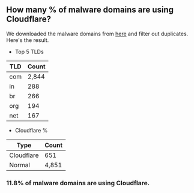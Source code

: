 ## How many % of malware domains are using Cloudflare?


We downloaded the malware domains from [here](https://urlhaus.abuse.ch) and filter out duplicates.
Here's the result.


[//]: # (start replacement)


- Top 5 TLDs

| TLD | Count |
| --- | --- |
| com | 2,844 |
| in | 288 |
| br | 266 |
| org | 194 |
| net | 167 |


- Cloudflare %

| Type | Count |
| --- | --- |
| Cloudflare | 651 |
| Normal | 4,851 |


### 11.8% of malware domains are using Cloudflare.